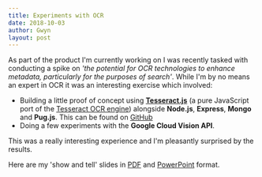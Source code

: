 ```yaml
---
title: Experiments with OCR
date: 2018-10-03
author: Gwyn
layout: post
---
```


As part of the product I'm currently working on I was recently tasked with conducting a spike on _'the potential for OCR technologies to enhance metadata, particularly for the purposes of search'_. While I'm by no means an expert in OCR it was an interesting exercise which involved: 

* Building a little proof of concept using [**Tesseract.js**](http://tesseract.projectnaptha.com) (a pure JavaScript port of the [Tesseract OCR engine](https://github.com/tesseract-ocr/tesseract)) alongside **Node.js**, **Express**, **Mongo** and **Pug.js**. This can be found on [GitHub](https://github.com/gtvj/tesseract-results-frontend)
* Doing a few experiments with the **Google Cloud Vision API**.

This was a really interesting experience and I'm pleasantly surprised by the results. 

Here are my 'show and tell' slides in [PDF](/content/ocr.pdf) and [PowerPoint](/content/ocr.pptx) format.